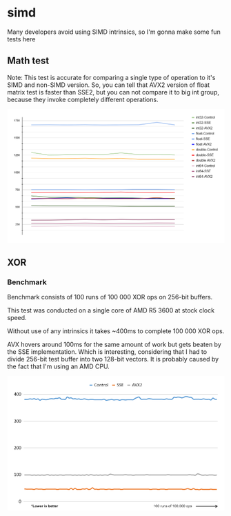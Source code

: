 # simd
Many developers avoid using SIMD intrinsics, so I'm gonna make some fun tests here

## Math test

Note: This test is accurate for comparing a single type of operation to it's SIMD and non-SIMD version.
So, you can tell that AVX2 version of float matrix test is faster than SSE2, but you can not compare it to big int group, because they invoke completely different operations.

<img src="benchmarks-data/benchmark_arithmetics_1675398239.png"/>

## XOR

### Benchmark
Benchmark consists of 100 runs of 100 000 XOR ops on 256-bit buffers.

This test was conducted on a single core of AMD R5 3600 at stock clock speed.

Without use of any intrinsics it takes ~400ms to complete 100 000 XOR ops.

AVX hovers around 100ms for the same amount of work but gets beaten by the SSE implementation. Which is interesting, considering that I had to divide 256-bit test buffer into two 128-bit vectors. It is probably caused by the fact that I'm using an AMD CPU.

<img src="benchmarks-data/benchmark_xor_1675191702.png"/>
